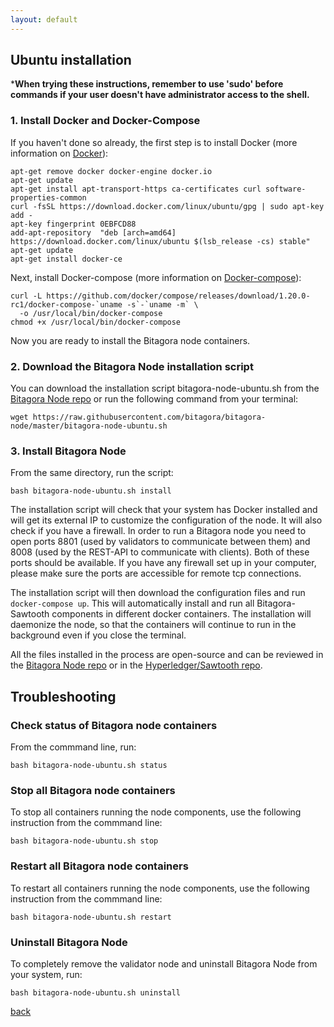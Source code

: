 ```yaml
---
layout: default
---
```

## Ubuntu installation

***When trying these instructions, remember to use 'sudo' before commands if your user doesn't 
have administrator access to the shell.**

### 1. Install Docker and Docker-Compose

If you haven't done so already, the first step is to install Docker (more information on 
[Docker](https://docs.docker.com/install/linux/docker-ce/ubuntu/)):

```
apt-get remove docker docker-engine docker.io
apt-get update
apt-get install apt-transport-https ca-certificates curl software-properties-common
curl -fsSL https://download.docker.com/linux/ubuntu/gpg | sudo apt-key add -
apt-key fingerprint 0EBFCD88
add-apt-repository  "deb [arch=amd64] https://download.docker.com/linux/ubuntu $(lsb_release -cs) stable"
apt-get update
apt-get install docker-ce
```

Next, install Docker-compose (more information on [Docker-compose](https://github.com/docker/compose/releases)):


```
curl -L https://github.com/docker/compose/releases/download/1.20.0-rc1/docker-compose-`uname -s`-`uname -m` \
  -o /usr/local/bin/docker-compose
chmod +x /usr/local/bin/docker-compose
```

Now you are ready to install the Bitagora node containers.

### 2. Download the Bitagora Node installation script

You can download the installation script bitagora-node-ubuntu.sh from the [Bitagora Node repo](https://github.com/bitagora/bitagora-node) or run the following command from your terminal:

```
wget https://raw.githubusercontent.com/bitagora/bitagora-node/master/bitagora-node-ubuntu.sh
```

### 3. Install Bitagora Node

From the same directory, run the script:

```
bash bitagora-node-ubuntu.sh install
```

The installation script will check that your system has Docker installed and will get its external IP
to customize the configuration of the node. It will also check if you have a firewall. In order to
run a Bitagora node you need to open ports 8801 (used by validators to communicate between them) and 8008 
(used by the REST-API to communicate with clients). Both of these ports should be available. 
If you have any firewall set up in your computer, please make sure the ports are accessible for remote tcp
connections. 

The installation script will then download the configuration files and run `docker-compose up`. This will 
automatically install and run all Bitagora-Sawtooth components in different docker containers. The installation 
will daemonize the node, so that the containers will continue to run in the background even if you close the terminal. 

All the files installed in the process are open-source and can be reviewed in the [Bitagora Node repo](https://github.com/bitagora/bitagora-node) or in the [Hyperledger/Sawtooth repo](https://github.com/hyperledger/sawtooth-core).

## Troubleshooting 

### Check status of Bitagora node containers

From the commmand line, run:

```
bash bitagora-node-ubuntu.sh status
```

### Stop all Bitagora node containers

To stop all containers running the node components, use the following instruction from the
commmand line:

```
bash bitagora-node-ubuntu.sh stop
```

### Restart all Bitagora node containers

To restart all containers running the node components, use the following instruction from the
commmand line:

```
bash bitagora-node-ubuntu.sh restart
```

### Uninstall Bitagora Node 

To completely remove the validator node and uninstall Bitagora Node from your system, run:

```
bash bitagora-node-ubuntu.sh uninstall
``` 

[back](./validator.md)

